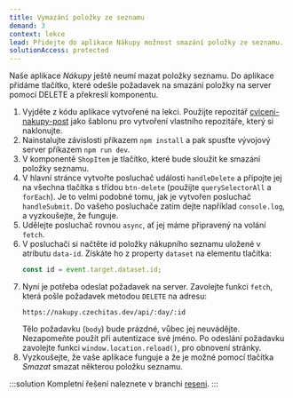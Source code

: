 ```yaml
---
title: Vymazání položky ze seznamu
demand: 3
context: lekce
lead: Přidejte do aplikace Nákupy možnost smazání položky ze seznamu.
solutionAccess: protected
---
```


Naše aplikace _Nákupy_ ještě neumí mazat položky seznamu. Do aplikace přidáme tlačítko, které odešle požadavek na smazání položky na server pomocí DELETE a překreslí komponentu.

1. Vyjděte z kódu aplikace vytvořené na lekci. Použijte repozitář [cviceni-nakupy-post](https://github.com/Czechitas-podklady-WEB/cviceni-nakupy-post) jako šablonu pro vytvoření vlastního repozitáře, který si naklonujte.
1. Nainstalujte závislosti příkazem `npm install` a pak spusťte vývojový server příkazem `npm run dev`.
1. V komponentě `ShopItem` je tlačítko, které bude sloužit ke smazání položky seznamu.
1. V hlavní stránce vytvořte posluchač události `handleDelete` a připojte jej na všechna tlačítka s třídou `btn-delete` (použijte `querySelectorAll` a `forEach`). Je to velmi podobné tomu, jak je vytvořen posluchač `handleSubmit`. Do vašeho posluchače zatím dejte například `console.log`, a vyzkoušejte, že funguje.
1. Udělejte posluchač rovnou `async`, ať jej máme připravený na volání `fetch`.
1. V posluchači si načtěte id položky nákupního seznamu uložené v atributu `data-id`. Získáte ho z property `dataset` na elementu tlačítka:
   ```javascript
   const id = event.target.dataset.id;
   ```
1. Nyní je potřeba odeslat požadavek na server. Zavolejte funkci `fetch`, která pošle požadavek metodou `DELETE` na adresu:
   ```
   https://nakupy.czechitas.dev/api/:day/:id
   ```
   Tělo požadavku (`body`) bude prázdné, vůbec jej neuvádějte. Nezapomeňte použít při autentizace své jméno. Po odeslání požadavku zavolejte funkci `window.location.reload()`, pro obnovení stránky.
1. Vyzkoušejte, že vaše aplikace funguje a že je možné pomocí tlačítka _Smazat_ smazat některou položku seznamu.

:::solution
Kompletní řešení naleznete v branchi [reseni](https://github.com/Czechitas-podklady-WEB/ukazka-nakupy-fetch/tree/reseni).
:::
